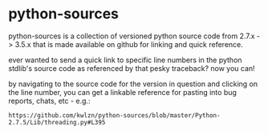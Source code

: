 
# python-sources

python-sources is a collection of versioned python source code from 2.7.x -> 3.5.x that is made available on github for linking and quick reference.

ever wanted to send a quick link to specific line numbers in the python stdlib's source code as referenced by that pesky traceback? now you can!

by navigating to the source code for the version in question and clicking on the line number, you can get a linkable reference for pasting into bug reports, chats, etc - e.g.:

```
https://github.com/kwlzn/python-sources/blob/master/Python-2.7.5/Lib/threading.py#L395
```
